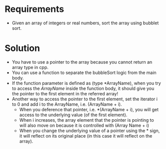 # Requirements 
- Given an array of integers or real numbers, sort the array using bubblet sort.

# Solution
- You have to use a pointer to the array because you cannot return an array type in cpp.
- You can use a function to separate the bubbleSort logic from the main body.
- If the function parameter is defined as (type \*ArrayName), when you try to access the *ArrayName* inside the function body, it should give you the pointer to the first element in the referred array!
- Another way to access the pointer to the first element, set the iterator i to 0 and add i to the ArrayName, i.e. (ArrayName + i).
    - When you deference that pointer, i.e. \*(ArrayName + i), you will get access to the underlying value (of the first element).
    - When i increases, the array element that the pointer is pointing to will also move on because it is controlled with (Array Name + i)
    - When you change the underlying value of a pointer using the \* sign, it will reflect on its original place (in this case it will reflect on the array). 
